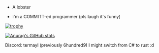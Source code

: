 - A lobster

- I'm a COMMITT-ed programmer (pls laugh it's funny)
  
[![trophy](https://github-profile-trophy.vercel.app/?username=6hundred9)](https://github.com/ryo-ma/github-profile-trophy)
  
[![Anurag's GitHub stats](https://github-readme-stats.vercel.app/api?username=6hundred9&theme=tokyonight)](https://github.com/anuraghazra/github-readme-stats)

Discord: termayl (previously 6hundred9)
I might switch from C# to rust :d
